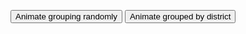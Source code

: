 <button id="random-button">Animate grouping randomly</button>
<button id="grid-button">Animate grouped by district</button>
<div id='my-canvas'>
</div>
<svg width="1000" height="900"></svg>

<style>
canvas, svg {
  position: absolute;
  top: 0;
  left: 0;
}

div {
  position: relative;
}
</style>

<script>
// Calling the regl module with no arguments creates a full screen canvas and
// WebGL context, and then uses this context to initialize a new REGL instance

// var regl = require("src/external/regl")()
import d3 from "src/external/d3.v5.js"
import createREGL from "src/external/regl.js"

// Some constants to use
const MAX_WIDTH = 1000;
const MAX_HEIGHT = 800;
const MAX_SPEED = 25;
const POINT_SIZE = 3;
const POINT_COUNT = 50000;

var divCanvas = lively.query(this, "#my-canvas")
var canvas = <canvas width="1000" height="800"></canvas>
divCanvas.appendChild(canvas)
var svg = lively.query(this, "svg")
divCanvas.appendChild(svg)
var context = canvas.getContext("webgl") 
var regl = createREGL(context)

// Helper function to create a random float between
// some defined range. This is used to create some
// fake data. In a real setting, you would probably
// use D3 to map data to display coordinates.
function randomFromInterval(min, max) {
  return Math.random() * (max - min + 1) + min;
}

// Helper function to create a random integer between
// some defined range. Again, you would want to use
// D3 for mapping real data to display coordinates.
function randomIntFromInterval(min, max) {
  return Math.floor(randomFromInterval(min, max));
}



let districtNames = ["banadir", "mogadishu", "awdal", "jubbaland", "baki"]
let genderNames = ["f", "m", "NA", "NC"]

// Helper function to generate some fake data.
// Each data point has an x and y and a 'speed'
// value that indicates how fast it travels
function createData(dataCount) {
  var data = [];
  for (var i = 0; i < dataCount; i++) {
    let x = randomIntFromInterval(POINT_SIZE, MAX_HEIGHT)
    let y = randomIntFromInterval(POINT_SIZE, MAX_WIDTH)
    var datum = {
      id: i,
      speed: randomFromInterval(1, MAX_SPEED),
      y: y,
      x: x,
      sy: y,
      sx: x,
      size: randomIntFromInterval(POINT_SIZE, POINT_SIZE),
      age: randomIntFromInterval(10,99),
      district: districtNames[randomIntFromInterval(0, districtNames.length - 1)],
      gender: genderNames[randomIntFromInterval(0, genderNames.length - 1)],
      themes: {}
    };

    data.push(datum);
  }
  return data;
}

// Helper function, goes through each
// element in the fake data and updates
// its x position.
function updateData(data) {
  data.forEach(function(datum) {
    datum.x += datum.speed;
    // reset x if its gone past max width
    datum.x = datum.x > MAX_WIDTH ? 0 : datum.x;
  });
}

// MAKE SCALES
let colorScale = d3.scaleOrdinal(d3.schemeCategory10).domain(genderNames)
let xScale = d3.scaleBand().domain(districtNames).range([0,MAX_WIDTH])
let xAxis = d3.axisBottom(xScale)

// MAKE SHADERS
const drawDots = regl({
  frag: `
  precision mediump float;
  varying vec4 fragColor;
  void main () {
    gl_FragColor = fragColor;
  }`,

  vert: `
  precision mediump float;
  attribute vec2 position;
  attribute float pointWidth;
  attribute vec4 color;
  
  varying vec4 fragColor;
  uniform float stageWidth;
  uniform float stageHeight;

  // helper function to transform from pixel space to normalized
  // device coordinates (NDC). In NDC (0,0) is the middle,
  // (-1, 1) is the top left and (1, -1) is the bottom right.
  // Stolen from Peter Beshai's great blog post:
  // http://peterbeshai.com/beautifully-animate-points-with-webgl-and-regl.html
  vec2 normalizeCoords(vec2 position) {
    // read in the positions into x and y vars
    float x = position[0];
    float y = position[1];

    return vec2(
      2.0 * ((x / stageWidth) - 0.5),
      // invert y to treat [0,0] as bottom left in pixel space
      -(2.0 * ((y / stageHeight) - 0.5)));
  }

  void main () {
    gl_PointSize = pointWidth;
    gl_Position = vec4(normalizeCoords(position), 0, 1);
    fragColor = color;
  }`,

  attributes: {
    // There will be a position value for each point
    // we pass in
    position: function(context, props) {
      return props.points.map(function(point) {
        return [point.x, point.y];
      });
    },
    color: function(context, props) {
      return props.points.map(function(point) {
        let c = d3.rgb(colorScale(point.gender));
        return [c.r/255.0, c.g/255.0, c.b/255.0, 1.0];
      });
    },
    // Now pointWidth is an attribute, as each
    // point will have a different size.
    pointWidth: function(context, props) {
      return props.points.map(function(point) {
        return point.size;
      });
    }
  },

  uniforms: {
    /*color: function(context, props) {
      // just to be a bit strange, oscillate the color a bit.
      return [Math.cos(context.tick / 100), 0.304, 1.0, 1.0];
    },*/
    // FYI: there is a helper method for grabbing
    // values out of the context as well.
    // These uniforms are used in our fragment shader to
    // convert our x / y values to WebGL coordinate space.
    stageWidth: regl.context("drawingBufferWidth"),
    stageHeight: regl.context("drawingBufferHeight"),
  },

  count: function(context, props) {
    // set the count based on the number of points we have
    return props.points.length;
  },
  primitive: "points"
});

const animateDots = regl({
  frag: `
  precision mediump float;
  varying vec4 fragColor;
  void main () {
    gl_FragColor = fragColor;
  }`,

  vert: `
  precision mediump float;
  attribute vec2 s_position;
  attribute vec2 t_position;
  attribute float pointWidth;
  attribute vec4 color;
  
  varying vec4 fragColor;
  uniform float t;
  uniform float stageWidth;
  uniform float stageHeight;

  vec2 normalizeCoords(vec2 position) {
    // read in the positions into x and y vars
    float x = position[0];
    float y = position[1];

    return vec2(
      2.0 * ((x / stageWidth) - 0.5),
      -(2.0 * ((y / stageHeight) - 0.5)));
  }

  void main () {
    gl_PointSize = pointWidth;
    gl_Position = vec4(mix(normalizeCoords(s_position), normalizeCoords(t_position), t), 0, 1);
    fragColor = color;
  }`,

  attributes: {
    // There will be a position value for each point
    // we pass in
    s_position: function(context, props) {
      return props.points.map(function(point) {
        return [point.sx, point.sy];
      });
    },
    t_position: function(context, props) {
      return props.points.map(function(point) {
        point.x = props.getTargetPosition(point)
        return [point.x, point.y];
      });
    },
    color: function(context, props) {
      return props.points.map(function(point) {
        let c = d3.rgb(colorScale(point.gender));
        return [c.r/255.0, c.g/255.0, c.b/255.0, 1.0];
        // return [1.0, 1.0, 0, 1.0]
      });
    },
    // Now pointWidth is an attribute, as each
    // point will have a different size.
    pointWidth: function(context, props) {
      return props.points.map(function(point) {
        return point.size;
      });
    }
  },

  uniforms: {
    color: function(context, props) {
      // just to be a bit strange, oscillate the color a bit.
      return [Math.cos(context.tick / 100), 0.304, 1.0, 1.0];
    },
    t: function(context, props) {
      return props.tick;
    },
    stageWidth: regl.context("drawingBufferWidth"),
    stageHeight: regl.context("drawingBufferHeight")
  },

  count: function(context, props) {
    // set the count based on the number of points we have
    return props.points.length;
  },
  primitive: "points"
});

var points = createData(POINT_COUNT);



drawDots({
  pointWidth: POINT_SIZE,
  points: points
});

lively.query(this, "#grid-button").addEventListener("click", () => {
  const duration = 2000
  const ease = d3.easeCubic

  d3.select(svg).append("g")
    .attr("class", "axis")
    .attr("transform", "translate(" + 0 + "," + 800 + ")")
    .call(xAxis)
      
  let timer = d3.timer((elapsed) => {
    const t = Math.min(1, ease(elapsed / duration))

    let getTargetPosition = (point) => {
      return xScale(point.district) + randomIntFromInterval(10, xScale.bandwidth() - 10)
    }

    animateDots({
      pointWidth: POINT_SIZE,
      points: points,
      tick: t,
      getTargetPosition: getTargetPosition
    })

    if (t === 1) {
      timer.stop()
      points.forEach(point => {point.sx = point.x; point.sy = point.y})
    }
  })
})

lively.query(this, "#random-button").addEventListener("click", () => {
  const duration = 2000
  const ease = d3.easeCubic
  
  d3.select(svg).select("g").remove()

  let timer = d3.timer((elapsed) => {
    const t = Math.min(1, ease(elapsed / duration))

    let getTargetPosition = (point) => {
      return randomIntFromInterval(0, MAX_WIDTH)
    }

    animateDots({
      pointWidth: POINT_SIZE,
      points: points,
      tick: t,
      getTargetPosition: getTargetPosition
    })

    if (t === 1) {
      timer.stop()
      points.forEach(point => {point.sx = point.x; point.sy = point.y})
    }
  })
})

""
</script>
